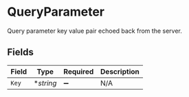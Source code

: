 # QueryParameter

Query parameter key value pair echoed back from the server.


## Fields

| Field              | Type               | Required           | Description        |
| ------------------ | ------------------ | ------------------ | ------------------ |
| `Key`              | **string*          | :heavy_minus_sign: | N/A                |